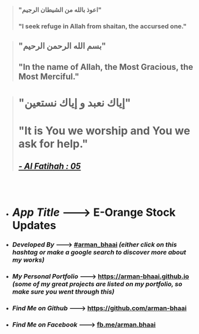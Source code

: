 > ### "اعوذ بالله من الشیطان الرجیم"
> ### "I seek refuge in Allah from shaitan, the accursed one."
 
> ## "بسم الله الرحمن الرحيم"
> ## "In the name of Allah, the Most Gracious, the Most Merciful."
 
> # "إياك نعبد و إياك نستعين"
> # "It is You we worship and You we ask for help."
> ## [*- Al Fatihah : 05*](https://quran.com/1/5?translations=20)
<br>
<br>
 
* # *App Title* ---> **E-Orange Stock Updates**
* ### *Developed By* ---> **[#arman_bhaai](https://www.google.com/search?q=%23arman_bhaai&oq=%23arman_bhaai)** *(either click on this hashtag or make a google search to discover more about my works)*
* ### *My Personal Portfolio* ---> **https://arman-bhaai.github.io** *(some of my great projects are listed on my portfolio, so make sure you went through this)*
* ### *Find Me on Github* ---> **https://github.com/arman-bhaai**
* ### *Find Me on Facebook* ---> **[fb.me/arman.bhaai](https://www.facebook.com/arman.bhaai)**